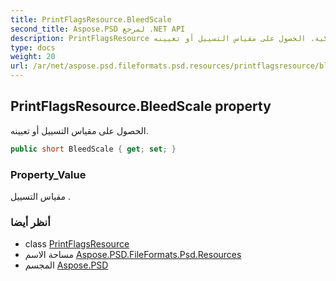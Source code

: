 ```yaml
---
title: PrintFlagsResource.BleedScale
second_title: Aspose.PSD لمرجع .NET API
description: PrintFlagsResource ملكية. الحصول على مقياس التسييل أو تعيينه.
type: docs
weight: 20
url: /ar/net/aspose.psd.fileformats.psd.resources/printflagsresource/bleedscale/
---
```

## PrintFlagsResource.BleedScale property

الحصول على مقياس التسييل أو تعيينه.

```csharp
public short BleedScale { get; set; }
```

### Property_Value

مقياس التسييل .

### أنظر أيضا

* class [PrintFlagsResource](../)
* مساحة الاسم [Aspose.PSD.FileFormats.Psd.Resources](../../printflagsresource/)
* المجسم [Aspose.PSD](../../../)


